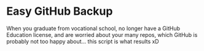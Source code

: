 # Easy GitHub Backup

When you graduate from vocational school, no longer have a GitHub Education license, and are worried about your many repos, which GitHub is probably not too happy about... this script is what results xD
